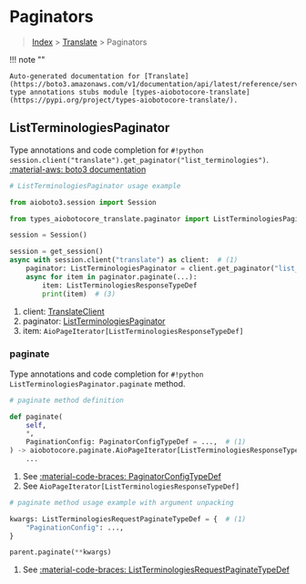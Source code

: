 # Paginators

> [Index](../README.md) > [Translate](./README.md) > Paginators

!!! note ""

    Auto-generated documentation for [Translate](https://boto3.amazonaws.com/v1/documentation/api/latest/reference/services/translate.html#translate)
    type annotations stubs module [types-aiobotocore-translate](https://pypi.org/project/types-aiobotocore-translate/).

## ListTerminologiesPaginator

Type annotations and code completion for `#!python session.client("translate").get_paginator("list_terminologies")`.
[:material-aws: boto3 documentation](https://boto3.amazonaws.com/v1/documentation/api/latest/reference/services/translate/paginator/ListTerminologies.html#Translate.Paginator.ListTerminologies)

```python
# ListTerminologiesPaginator usage example

from aioboto3.session import Session

from types_aiobotocore_translate.paginator import ListTerminologiesPaginator

session = Session()

session = get_session()
async with session.client("translate") as client:  # (1)
    paginator: ListTerminologiesPaginator = client.get_paginator("list_terminologies")  # (2)
    async for item in paginator.paginate(...):
        item: ListTerminologiesResponseTypeDef
        print(item)  # (3)
```

1. client: [TranslateClient](./client.md)
2. paginator: [ListTerminologiesPaginator](./paginators.md#listterminologiespaginator)
3. item: `AioPageIterator[ListTerminologiesResponseTypeDef]`


### paginate

Type annotations and code completion for `#!python ListTerminologiesPaginator.paginate` method.

```python
# paginate method definition

def paginate(
    self,
    *,
    PaginationConfig: PaginatorConfigTypeDef = ...,  # (1)
) -> aiobotocore.paginate.AioPageIterator[ListTerminologiesResponseTypeDef]:  # (2)
    ...
```

1. See [:material-code-braces: PaginatorConfigTypeDef](./type_defs.md#paginatorconfigtypedef)
2. See `AioPageIterator[ListTerminologiesResponseTypeDef]`


```python
# paginate method usage example with argument unpacking

kwargs: ListTerminologiesRequestPaginateTypeDef = {  # (1)
    "PaginationConfig": ...,
}

parent.paginate(**kwargs)
```

1. See [:material-code-braces: ListTerminologiesRequestPaginateTypeDef](./type_defs.md#listterminologiesrequestpaginatetypedef)
